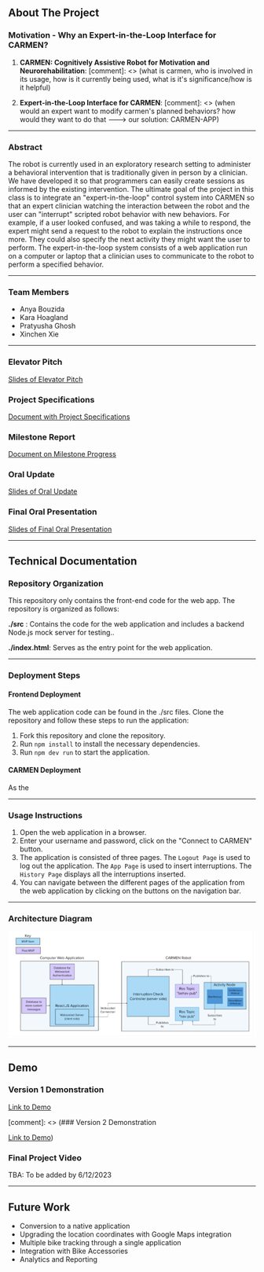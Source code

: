 ## About The Project

### Motivation - Why an Expert-in-the-Loop Interface for CARMEN?

1. **CARMEN: Cognitively Assistive Robot for Motivation and Neurorehabilitation**: 
[comment]: <> (what is carmen, who is involved in its usage, how is it currently being used, what is it's significance/how is it helpful)

3. **Expert-in-the-Loop Interface for CARMEN**:
[comment]: <> (when would an expert want to modify carmen's planned behaviors? how would they want to do that ---> our solution: CARMEN-APP)

---

### Abstract

The robot is currently used in an exploratory research setting to administer a behavioral intervention that is traditionally given in person by a clinician. We have developed it so that programmers can easily create sessions as informed by the existing intervention. The ultimate goal of the project in this class is to integrate an "expert-in-the-loop" control system into CARMEN so that an expert clinician watching the interaction between the robot and the user can "interrupt" scripted robot behavior with new behaviors. For example, if a user looked confused, and was taking a while to respond, the expert might send a request to the robot to explain the instructions once more. They could also specify the next activity they might want the user to perform. The expert-in-the-loop system consists of a web application run on a computer or laptop that a clinician uses to communicate to the robot to perform a specified behavior. 

---

### Team Members
- Anya Bouzida
- Kara Hoagland
- Pratyusha Ghosh
- Xinchen Xie

---

### Elevator Pitch

[Slides of Elevator Pitch](https://docs.google.com/presentation/d/1X-5zP_T8LLfxgnJf5mjk4AHbexQoV7Y8NyYjBcJjCSs/edit?usp=sharing)

### Project Specifications

[Document with Project Specifications](https://docs.google.com/document/d/10H6pUmHl3SZAczp-levR7cRhc9J_NGaACFJv8wNlcGw/edit?usp=sharing)

### Milestone Report

[Document on Milestone Progress](https://docs.google.com/document/d/1rjJsS09qILpKDAJw4Fnvlmxe1n0uVfqqQeGW1HdVCu0/edit?usp=sharing)

### Oral Update

[Slides of Oral Update](https://docs.google.com/presentation/d/12kv_HvILZ9NUuts5leJI20SAdBhx9o1TLjVrA0rFksk/edit?usp=sharing)

### Final Oral Presentation

[Slides of Final Oral Presentation](https://docs.google.com/presentation/d/1MFIHSK6prJjUNAwiYxMXdIeUGQSlZZ2laTrdMUac41g/edit?usp=sharing)

---

## Technical Documentation


### Repository Organization

This repository only contains the front-end code for the web app. The repository is organized as follows:

**./src** : Contains the code for the web application and includes a backend Node.js mock server for testing..

**./index.html**: Serves as the entry point for the web application.

---

### Deployment Steps

#### Frontend Deployment

The web application code can be found in the ./src files.
Clone the repository and follow these steps to run the application:
1. Fork this repository and clone the repository.
2. Run `npm install` to install the necessary dependencies.
3. Run `npm dev run` to start the application.



#### CARMEN Deployment

As the 



---

### Usage Instructions

1. Open the web application in a browser.
2. Enter your username and password, click on the "Connect to CARMEN" button.
3. The application is consisted of three pages. The `Logout Page` is used to log out the application. The `App Page` is used to insert interruptions. The `History Page` displays all the interruptions inserted.
4. You can navigate between the different pages of the application from the web application by clicking on the buttons on the navigation bar.


---

### Architecture Diagram

![architecture diagram](images/arch.png)


---

## Demo

### Version 1 Demonstration

[Link to Demo](https://drive.google.com/file/d/1l5EyJ71iEKnRkgLNaQvXFNTW-6tjZwfK/view?usp=sharing)


[comment]: <> (### Version 2 Demonstration

[Link to Demo](https://www.youtube.com/shorts/88xI9h5lxpY))

### Final Project Video

TBA: To be added by 6/12/2023

---

## Future Work
- Conversion to a native application
- Upgrading the location coordinates with Google Maps integration 
- Multiple bike tracking through a single application
- Integration with Bike Accessories
- Analytics and Reporting


